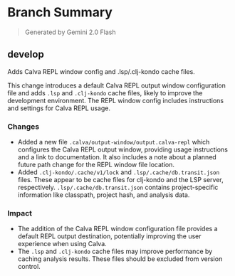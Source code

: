# Branch Summary

> Generated by Gemini 2.0 Flash

## develop

Adds Calva REPL window config and .lsp/.clj-kondo cache files.

This change introduces a default Calva REPL output window configuration file and adds `.lsp` and `.clj-kondo` cache files, likely to improve the development environment. The REPL window config includes instructions and settings for Calva REPL usage.

### Changes
- Added a new file `.calva/output-window/output.calva-repl` which configures the Calva REPL output window, providing usage instructions and a link to documentation.  It also includes a note about a planned future path change for the REPL window file location.
- Added `.clj-kondo/.cache/v1/lock` and `.lsp/.cache/db.transit.json` files. These appear to be cache files for clj-kondo and the LSP server, respectively. `.lsp/.cache/db.transit.json` contains project-specific information like classpath, project hash, and analysis data.

### Impact
- The addition of the Calva REPL window configuration file provides a default REPL output destination, potentially improving the user experience when using Calva.
- The `.lsp` and `.clj-kondo` cache files may improve performance by caching analysis results.  These files should be excluded from version control.